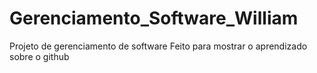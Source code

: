 # Gerenciamento_Software_William
 Projeto de gerenciamento de software
 Feito para mostrar o aprendizado sobre o github